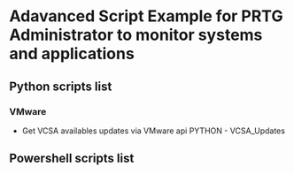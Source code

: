 # Adavanced Script Example for PRTG Administrator to monitor systems and applications

## Python scripts list
### VMware
* Get VCSA availables updates via VMware api
PYTHON - VCSA_Updates


## Powershell scripts list
